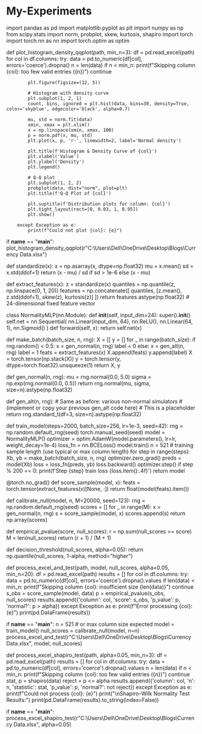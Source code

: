 # My-Experiments
import pandas as pd
import matplotlib.pyplot as plt
import numpy as np
from scipy.stats import norm, probplot, skew, kurtosis, shapiro
import torch
import torch.nn as nn
import torch.optim as optim

def plot_histogram_density_qqplot(path, min_n=3):
    df = pd.read_excel(path)
    for col in df.columns:
        try:
            data = pd.to_numeric(df[col], errors='coerce').dropna()
            n = len(data)
            if n < min_n:
                print(f"Skipping column {col}: too few valid entries ({n})")
                continue
            
            plt.figure(figsize=(12, 5))
            
            # Histogram with density curve
            plt.subplot(1, 2, 1)
            count, bins, ignored = plt.hist(data, bins=30, density=True, color='skyblue', edgecolor='black', alpha=0.7)
            
            mu, std = norm.fit(data)
            xmin, xmax = plt.xlim()
            x = np.linspace(xmin, xmax, 100)
            p = norm.pdf(x, mu, std)
            plt.plot(x, p, 'r-', linewidth=2, label='Normal density')
            
            plt.title(f'Histogram & Density Curve of {col}')
            plt.xlabel('Value')
            plt.ylabel('Density')
            plt.legend()
            
            # Q-Q plot
            plt.subplot(1, 2, 2)
            probplot(data, dist="norm", plot=plt)
            plt.title(f'Q-Q Plot of {col}')
            
            plt.suptitle(f'Distribution plots for column: {col}')
            plt.tight_layout(rect=[0, 0.03, 1, 0.95])
            plt.show()
            
        except Exception as e:
            print(f"Could not plot {col}: {e}")

if __name__ == "__main__":
    plot_histogram_density_qqplot(r"C:\Users\Dell\OneDrive\Desktop\Blogs\Currency Data.xlsx")

def standardize(x):
    x = np.asarray(x, dtype=np.float32)
    mu = x.mean()
    sd = x.std(ddof=1)
    return (x - mu) / sd if sd > 1e-6 else (x - mu)

def extract_features(x):
    z = standardize(x)
    quantiles = np.quantile(z, np.linspace(0, 1, 20))
    features = np.concatenate([
        quantiles,
        [z.mean(), z.std(ddof=1), skew(z), kurtosis(z)]
    ])
    return features.astype(np.float32)  # 24-dimensional fixed feature vector

class NormalityMLP(nn.Module):
    def __init__(self, input_dim=24):
        super().__init__()
        self.net = nn.Sequential(
            nn.Linear(input_dim, 64),
            nn.ReLU(),
            nn.Linear(64, 1),
            nn.Sigmoid()
        )
    def forward(self, x):
        return self.net(x)

def make_batch(batch_size, n, rng):
    X = []
    y = []
    for _ in range(batch_size):
        if rng.random() < 0.5:
            x = gen_normal(n, rng)
            label = 0
        else:
            x = gen_alt(n, rng)
            label = 1
        feats = extract_features(x)
        X.append(feats)
        y.append(label)
    X = torch.tensor(np.stack(X))
    y = torch.tensor(y, dtype=torch.float32).unsqueeze(1)
    return X, y

def gen_normal(n, rng):
    mu = rng.normal(0.0, 5.0)
    sigma = np.exp(rng.normal(0.0, 0.5))
    return rng.normal(mu, sigma, size=n).astype(np.float32)

def gen_alt(n, rng):
    # Same as before: various non-normal simulators
    # (implement or copy your previous gen_alt code here)
    # This is a placeholder
    return rng.standard_t(df=3, size=n).astype(np.float32)

def train_model(steps=2000, batch_size=256, lr=1e-3, seed=42):
    rng = np.random.default_rng(seed)
    torch.manual_seed(seed)
    model = NormalityMLP()
    optimizer = optim.AdamW(model.parameters(), lr=lr, weight_decay=1e-4)
    loss_fn = nn.BCELoss()
    model.train()
    n = 521  # training sample length (use typical or max column length)
    for step in range(steps):
        Xb, yb = make_batch(batch_size, n, rng)
        optimizer.zero_grad()
        preds = model(Xb)
        loss = loss_fn(preds, yb)
        loss.backward()
        optimizer.step()
        if step % 200 == 0:
            print(f'Step {step} train loss {loss.item():.4f}')
    return model

@torch.no_grad()
def score_sample(model, x):
    feats = torch.tensor(extract_features(x)[None, :])
    return float(model(feats).item())

def calibrate_null(model, n, M=20000, seed=123):
    rng = np.random.default_rng(seed)
    scores = []
    for _ in range(M):
        x = gen_normal(n, rng)
        s = score_sample(model, x)
        scores.append(s)
    return np.array(scores)

def empirical_pvalue(score, null_scores):
    r = np.sum(null_scores >= score)
    M = len(null_scores)
    return (r + 1) / (M + 1)

def decision_threshold(null_scores, alpha=0.05):
    return np.quantile(null_scores, 1-alpha, method="higher")

def process_excel_and_test(path, model, null_scores, alpha=0.05, min_n=20):
    df = pd.read_excel(path)
    results = []
    for col in df.columns:
        try:
            data = pd.to_numeric(df[col], errors='coerce').dropna().values
            if len(data) < min_n:
                print(f"Skipping column {col}: insufficient size {len(data)}")
                continue
            s_obs = score_sample(model, data)
            p = empirical_pvalue(s_obs, null_scores)
            results.append({'column': col, 'score': s_obs, 'p_value': p, 'normal?': p > alpha})
        except Exception as e:
            print(f"Error processing {col}: {e}")
    print(pd.DataFrame(results))

if __name__ == "__main__":
    n = 521  # or max column size expected
    model = train_model()
    null_scores = calibrate_null(model, n=n)
    process_excel_and_test(r"C:\Users\Dell\OneDrive\Desktop\Blogs\Currency Data.xlsx", model, null_scores)

def process_excel_shapiro_test(path, alpha=0.05, min_n=3):
    df = pd.read_excel(path)
    results = []
    for col in df.columns:
        try:
            data = pd.to_numeric(df[col], errors='coerce').dropna().values
            n = len(data)
            if n < min_n:
                print(f"Skipping column {col}: too few valid entries ({n})")
                continue
            stat, p = shapiro(data)
            reject = p <= alpha
            results.append({'column': col, 'n': n, 'statistic': stat, 'p_value': p, 'normal?': not reject})
        except Exception as e:
            print(f"Could not process {col}: {e}")
    print("\nShapiro–Wilk Normality Test Results:")
    print(pd.DataFrame(results).to_string(index=False))

if __name__ == "__main__":
    process_excel_shapiro_test(r"C:\Users\Dell\OneDrive\Desktop\Blogs\Currency Data.xlsx", alpha=0.05)

